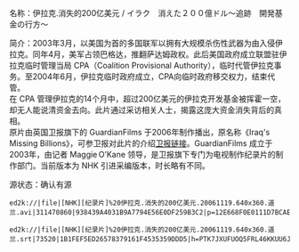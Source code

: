 名称：伊拉克.消失的200亿美元 / イラク　消えた２００億ドル～追跡　開発基金の行方～

简介：2003年3月，以美国为首的多国联军以拥有大规模杀伤性武器为由入侵伊拉克。同年4月，美军占领巴格达，推翻萨达姆政权。此后美国政府成立联盟驻伊拉克临时管理当局 CPA（Coalition Provisional Authority），临时代管伊拉克事务。至2004年6月，伊拉克临时政府成立，CPA向临时政府移交权力，结束代管。  
在 CPA 管理伊拉克的14个月中，超过200亿美元的伊拉克开发基金被挥霍一空，却无人能说清资金去向。此片通过采访相关人士，揭露这庞大资金消失背后的真相。  
原片由英国卫报旗下的 GuardianFilms 于2006年制作播出，原名称《Iraq's Missing Billions》，可参卫报对此片的介绍[卫报链接](https://www.theguardian.com/film/2006/mar/16/1)。GuardianFilms 成立于2003年，由记者 Maggie O’Kane 领导，是卫报旗下专门为电视制作纪录片的制作部门。当前版本为 NHK 引进采编版本，时长略有不同。  

源状态：确认有源

```
ed2k://|file|[NHK][纪录片]%20伊拉克.消失的200亿美元.20061119.640x360.道兰.avi|311470860|938439A4031B9A7794E56E0DF259B3C2|p=12E668F0E0111D7BCAEF15EEA27226B6:84F55B9F0FB5678D7CB9AEED67B91C10:0BD7E542754508C1680F22EE37378F99:4D6A8853B7F2A39005599FB146187003:C9D4AA97189E98E2CAD8549B15066E02:D9F82F79ABF3559869062DFAC52F207D:E1231F40A6076941A6609A58132519DD:C37B8224929188B55BF1E9C983DD7140:C3F298C68C442C6FA696BE6AF92FD612:46CD11DA9346C9024186BA2DBAB890A1:56A281D851ED65ED7CC041EB5860CE57:DC207EC37ED493D36A07E9D84E5D7246:EB9639A87C275D8071B8B26A3D34C2C5:86350CC7E3751073A83A0755AA60EC5B:1BFCC1AF7BBBB0BEA0119E0245D11C09:B5E5403F5501C93A691BB567613F97E5:D48B053D7CF805411F1A412AEE8481E1:22E5359014BCF7DEBC3BD4500D39C1C8:8E1A6FD929200281DCE5A6E4377231ED:CC77EB2C15E37F35A28150924C8FB831:BD1310FE487537310196301B9520878E:E4DF71305000C8E907462C8A25473C5D:5F1695A54D12D19A53F885175880FC03:606C2C0F76BF8205D462CC5056166CD7:A65F0D0C1D6ADD44D96B8A803C45234A:4F764D563492626450BBD0D073D667B0:D67D3ED133EC3496F60B2A022B412355:2DE38E07D4451E431CA8D9CD7C930DDE:25C3D58D96B0118A576D13209D2EFE17:04AC5005428DC502D76E57FB8693C06E:8E2DDB8AFF7D9DCBDECD7E1237DAB5FE:548C05803AF4714D12B7783D5A16E757:E269DEC5AD38F2EBFE88E2827BBF9E96|h=GF56D5KFONDC2BYVY7WHFOZTIBV6ER5N|/

ed2k://|file|[NHK][纪录片]%20伊拉克.消失的200亿美元.20061119.640x360.道兰.srt|73520|1B1FEF5ED26578379161F4535359DDD5|h=PTK7JXUFUOQ5FRL46KKUU6JVTAJJAYPB|/
```